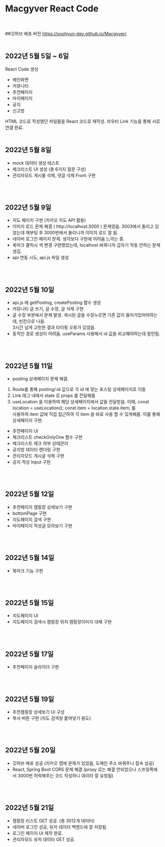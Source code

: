 # Macgyver React Code 
<br><br>
##깃허브 배포 버전
https://soohyun-dev.github.io/Macgyver/
<br><br>
## 2022년 5월 5일 ~ 6일 
React Code 생성
- 메인화면
- 커뮤니티
- 추천페이지
- 마이페이지
- 공지
- 신고방

HTML 코드로 작성했던 파일들을 React 코드로 재작성. 
라우터 Link 기능을 통해 서로 연결 완료.
<br><br>
## 2022년 5월 8일 
- mock 데이터 생성 테스트
- 체크리스트 UI 생성 (총 6가지 질문 구성)
- 관리자모드 게시물 삭제, 댓글 삭제 Front 구현 

<br><br>
## 2022년 5월 9일
- 지도 페이지 구현 (카카오 지도 API 활용)
- 이미지 로드 문제 해결 ( http://localhost:3000 ) 문제였음. 3003에서 돌리고 있었는데 재부팅 후 3000번에서 돌리니까 이미지 로드 잘 됨.
- 네이버 로그인 페이지 문제. 생각보다 구현에 어려움 느끼는 중.
- 북마크 클릭시 색 변경 구현했었는데, localhost 바뀌니까 갑자기 작동 안하는 문제 생김.
- api 연동 시도, api.js 파일 생성 

<br><br>
## 2022년 5월 10일
- api.js 에 getPosting, createPosting 함수 생성
- 커뮤니티 글 쓰기, 글 수정, 글 삭제 구현
- 글 수정 부분에서 문제 발생. 게시된 글을 수정누르면 기존 값이 들어가있어야하는데, 빈칸으로 나옴. <br> 3시간 넘게 고민한 결과 타이핑 오류가 있었음.
- 동적인 경로 생성이 어려움. useParams 사용해서 id 값을 비교해야하는데 잘안됨.


<br><br>
## 2022년 5월 11일
- posting 상세페이지 문제 해결.
1. Route를 통해 posting/:id 값으로 각 id 에 맞는 포스팅 상세페이지로 이동
2. Link 태그 내에서 state 로 props 를 전달해줌
3. useLocation 을 이용하여 해당 상세페이지에서 값을 전달받음.
이때, const location = useLocation(); const item = location.state.item; 를 <br>사용하여 item 값에 직접 접근하여 각 item 을 바로 사용 할 수 있게해줌. 이를 통해 상세페이지 구현.<br>
- 추천페이지 UI
- 체크리스트 checkOnlyOne 함수 구현
- 체크리스트 체크 여부 상태관리
- 공지방 데이터 랜더링 구현
- 관리자모드 게시글 삭제 구현
- 공지 작성 Input 구현

<br><br>
## 2022년 5월 12일
- 추천페이지 캠핑장 상세보기 구현
- bottomPage 구현
- 지도페이지 검색 구현
- 마이페이지 작성글 모아보기 구현


<br><br>
## 2022년 5월 14일
- 북마크 기능 구현


<br><br>
## 2022년 5월 15일
- 지도페이지 UI
- 지도페이지 검색시 캠핑장 위치 캠핑장이미지 대체 구현


<br><br>
## 2022년 5월 17일
- 추천페이지 슬라이더 구현

<br><br>
## 2022년 5월 19일
- 추천캠핑장 상세보기 UI 구성
- 복사 버튼 구현 (지도 검색창 붙여넣기 용도)

<br><br>
## 2022년 5월 20일
- 깃허브 배포 성공 (카카오 맵에 문제가 있었음, 도메인 주소 바꿔주니 접속 성공)
- React, Spring Boot CORS 문제 해결 (proxy 로는 해결 안되었으나 스프링쪽에서 3000번 허락해주는 코드 작성하니 데이터 잘 요청됨)

<br><br>
## 2022년 5월 21일
- 캠핑장 리스트 GET 성공. (총 3012개 데이터)
- 네이버 로그인 성공, 유저 데이터 백엔드에 잘 저장됨.
- 로그인 페이지 UI 제작 완료.
- 관리자모드 유저 데이터 GET 성공.
